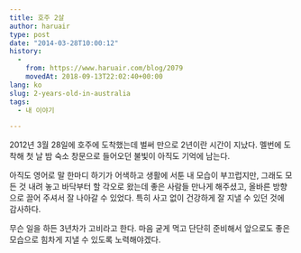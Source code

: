```yaml
---
title: 호주 2살
author: haruair
type: post
date: "2014-03-28T10:00:12"
history:
  - 
    from: https://www.haruair.com/blog/2079
    movedAt: 2018-09-13T22:02:40+00:00
lang: ko
slug: 2-years-old-in-australia
tags:
  - 내 이야기

---
```

2012년 3월 28일에 호주에 도착했는데 벌써 만으로 2년이란 시간이 지났다. 멜번에 도착해 첫 날 밤 숙소 창문으로 들어오던 불빛이 아직도 기억에 남는다.

아직도 영어로 말 한마디 하기가 어색하고 생활에 서툰 내 모습이 부끄럽지만, 그래도 모든 것 내려 놓고 바닥부터 할 각오로 왔는데 좋은 사람들 만나게 해주셨고, 올바른 방향으로 끌어 주셔서 잘 나아갈 수 있었다. 특히 사고 없이 건강하게 잘 지낼 수 있던 것에 감사하다.

무슨 일을 하든 3년차가 고비라고 한다. 마음 굳게 먹고 단단히 준비해서 앞으로도 좋은 모습으로 힘차게 지낼 수 있도록 노력해야겠다.